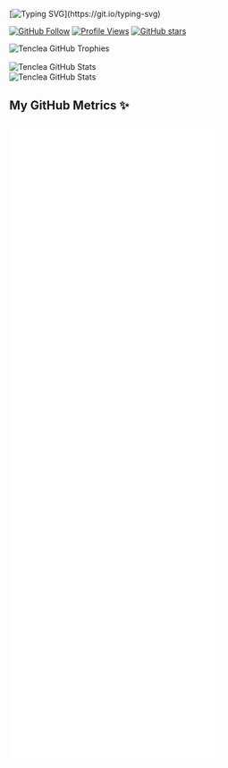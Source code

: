 [![Typing SVG](https://readme-typing-svg.herokuapp.com?width=500&color=FFFFFF&lines=Hi+there+!+%3AD;I'm+Tenclea;Welcome+to+my+profile+!;I'm+a+tech+enthusiast+from+France;and+I'm+always+learning+new+things+!)](https://git.io/typing-svg)

<!-- Badges -->
[![GitHub Follow](https://img.shields.io/github/followers/Tenclea?color=blue&label=GitHub%20Followers&logo=github&logoColor=black)](https://github.com/Tenclea?tab=followers)
[![Profile Views](https://komarev.com/ghpvc/?username=tenclea)](https://github.com/Tenclea)
[![GitHub stars](https://img.shields.io/github/stars/tenclea)](https://github.com/Tenclea)

<!-- Trophies -->
<img alt="Tenclea GitHub Trophies" src="https://github-profile-trophy.vercel.app/?username=Tenclea&rank=-SECRET,-C&row=1&margin-w=10&theme=discord&no-frame=true">

<!-- Stats -->
<p>
<img align="center" alt="Tenclea GitHub Stats" src="https://github-readme-stats-sakujes.vercel.app/api?username=Tenclea&include_all_commits=true&show_icons=true&hide_border=true&hide_title=false&count_private=true&theme=dark">
<br/>
<img align="center" alt="Tenclea GitHub Stats" src="https://github-readme-streak-stats.herokuapp.com/?user=Tenclea&theme=dark&hide_border=true">
</p>

<!-- Metrics -->
<h2> My GitHub Metrics ✨ <h2/>
<img src="assets/github-metrics.svg" alt="Metrics" width="75%">
